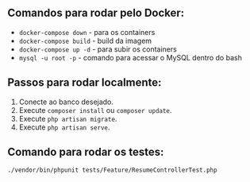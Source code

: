 ## Comandos para rodar pelo Docker:

- ```docker-compose down``` - para os containers
- ```docker-compose build``` - build da imagem
- ```docker-compose up -d``` - para subir os containers
- ```mysql -u root -p``` - comando para acessar o MySQL dentro do bash

## Passos para rodar localmente:

1. Conecte ao banco desejado.
2. Execute ```composer install``` ou ```composer update```.
3. Execute ```php artisan migrate```.
4. Execute ```php artisan serve```.

## Comando para rodar os testes:

```./vendor/bin/phpunit tests/Feature/ResumeControllerTest.php```
